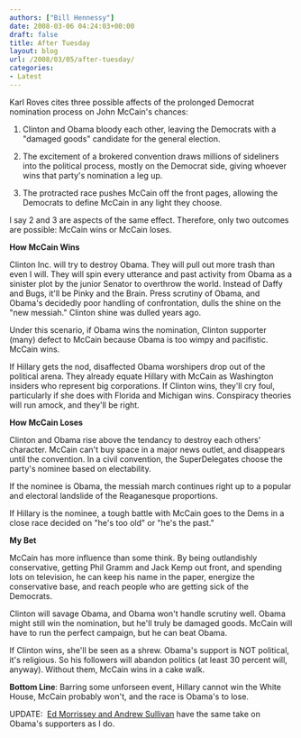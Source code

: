 ```yaml
---
authors: ["Bill Hennessy"]
date: 2008-03-06 04:24:03+00:00
draft: false
title: After Tuesday
layout: blog
url: /2008/03/05/after-tuesday/
categories:
- Latest
---
```


Karl Roves cites three possible affects of the prolonged Democrat nomination process on John McCain's chances:

1.  Clinton and Obama bloody each other, leaving the Democrats with a "damaged goods" candidate for the general election.

2.  The excitement of a brokered convention draws millions of sideliners into the political process, mostly on the Democrat side, giving whoever wins that party's nomination a leg up.

3.  The protracted race pushes McCain off the front pages, allowing the Democrats to define McCain in any light they choose.

I say 2 and 3 are aspects of the same effect.  Therefore, only two outcomes are possible: McCain wins or McCain loses.

**How McCain Wins**

Clinton Inc. will try to destroy Obama.  They will pull out more trash than even I will.  They will spin every utterance and past activity from Obama as a sinister plot by the junior Senator to overthrow the world.  Instead of Daffy and Bugs, it'll be Pinky and the Brain.  Press scrutiny of Obama, and Obama's decidedly poor handling of confrontation, dulls the shine on the "new messiah."  Clinton shine was dulled years ago.

Under this scenario, if Obama wins the nomination, Clinton supporter (many) defect to McCain because Obama is too wimpy and pacifistic.  McCain wins.

If Hillary gets the nod, disaffected Obama worshipers drop out of the political arena.  They already equate Hillary with McCain as Washington insiders who represent big corporations.  If Clinton wins, they'll cry foul, particularly if she does with Florida and Michigan wins.  Conspiracy theories will run amock, and they'll be right.

**How McCain Loses**

Clinton and Obama rise above the tendancy to destroy each others' character.  McCain can't buy space in a major news outlet, and disappears until the convention.  In a civil convention, the SuperDelegates choose the party's nominee based on electability.

If the nominee is Obama, the messiah march continues right up to a popular and electoral landslide of the Reaganesque proportions.

If Hillary is the nominee, a tough battle with McCain goes to the Dems in a close race decided on "he's too old" or "he's the past."

**My Bet**

McCain has more influence than some think.  By being outlandishly conservative, getting Phil Gramm and Jack Kemp out front, and spending lots on television, he can keep his name in the paper, energize the conservative base, and reach people who are getting sick of the Democrats.

Clinton will savage Obama, and Obama won't handle scrutiny well.  Obama might still win the nomination, but he'll truly be damaged goods.  McCain will have to run the perfect campaign, but he can beat Obama.

If Clinton wins, she'll be seen as a shrew.  Obama's support is NOT political, it's religious.  So his followers will abandon politics (at least 30 percent will, anyway).  Without them, McCain wins in a cake walk.

**Bottom Line**:  Barring some unforseen event, Hillary cannot win the White House, McCain probably won't, and the race is Obama's to lose.

UPDATE:  [Ed Morrissey and Andrew Sullivan](https://hotair.com/archives/2008/03/07/will-an-obama-collapse-bring-political-apocalypse/) have the same take on Obama's supporters as I do.
